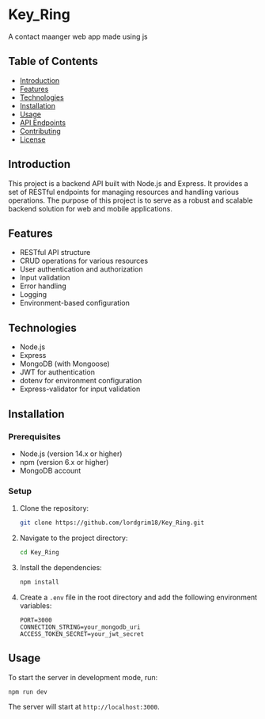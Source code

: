 # Key_Ring
A contact maanger web app made using js

## Table of Contents

- [Introduction](#introduction)
- [Features](#features)
- [Technologies](#technologies)
- [Installation](#installation)
- [Usage](#usage)
- [API Endpoints](#api-endpoints)
- [Contributing](#contributing)
- [License](#license)

## Introduction

This project is a backend API built with Node.js and Express. It provides a set of RESTful endpoints for managing resources and handling various operations. The purpose of this project is to serve as a robust and scalable backend solution for web and mobile applications.

## Features

- RESTful API structure
- CRUD operations for various resources
- User authentication and authorization
- Input validation
- Error handling
- Logging
- Environment-based configuration

## Technologies

- Node.js
- Express
- MongoDB (with Mongoose)
- JWT for authentication
- dotenv for environment configuration
- Express-validator for input validation


## Installation

### Prerequisites

- Node.js (version 14.x or higher)
- npm (version 6.x or higher)
- MongoDB account

### Setup

1. Clone the repository:

    ```sh
    git clone https://github.com/lordgrim18/Key_Ring.git
    ```

2. Navigate to the project directory:

    ```sh
    cd Key_Ring
    ```

3. Install the dependencies:

    ```sh
    npm install
    ```

4. Create a `.env` file in the root directory and add the following environment variables:

    ```env
    PORT=3000
    CONNECTION_STRING=your_mongodb_uri
    ACCESS_TOKEN_SECRET=your_jwt_secret
    ```

## Usage

To start the server in development mode, run:

```sh
npm run dev
```

The server will start at `http://localhost:3000`.

